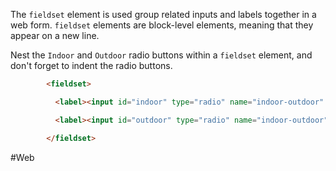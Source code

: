 The `fieldset` element is used group related inputs and labels together in a web form. `fieldset` elements are block-level elements, meaning that they appear on a new line.

Nest the `Indoor` and `Outdoor` radio buttons within a `fieldset` element, and don't forget to indent the radio buttons.

```html
        <fieldset>

          <label><input id="indoor" type="radio" name="indoor-outdoor" value="indoor"> Indoor</label>

          <label><input id="outdoor" type="radio" name="indoor-outdoor" value="outdoor"> Outdoor</label>

        </fieldset>
```




#Web